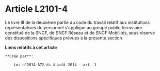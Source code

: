 # Article L2101-4

Le livre III de la deuxième partie du code du travail relatif aux institutions représentatives du personnel s'applique au
groupe public ferroviaire constitué de la SNCF, de SNCF Réseau et de SNCF Mobilités, sous réserve des dispositions
spécifiques prévues à la présente section.

**Liens relatifs à cet article**

	**Créé par**:

	  - Loi n°2014-872 du 4 août 2014 - art. 1
